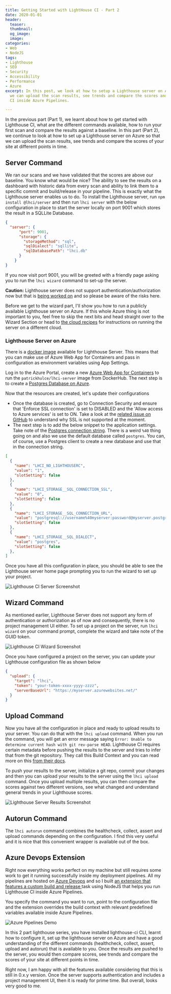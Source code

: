 ```yaml
---
title: Getting Started with LightHouse CI - Part 2
date: 2020-01-01
header:
  teaser: 
  thumbnail: 
  og_image: 
  image: 
categories:
- Web
- NodeJS
tags:
- Lighthouse
- SEO
- Security
- Accessibility
- Performance
- Azure
excerpt: In this post, we look at how to setup a Lighthouse server on Azure so that
  we can upload the scan results, see trends and compare the scores and run Lighthouse
  CI inside Azure Pipelines.

---
```

In the previous part (Part 1), we learnt about how to get started with Lighthouse CI, what are the different commands available, how to run your first scan and compare the results against a baseline. In this part (Part 2), we continue to look at how to set up a Lighthouse server on Azure so that we can upload the scan results, see trends and compare the scores of your site at different points in time.

## Server Command

We ran our scans and we have validated that the scores are above our baseline. You know what would be nice? The ability to see the results on a dashboard with historic data from every scan and ability to link them to a specific commit and build/release in your pipeline. This is exactly what the Lighthouse server enables us to do. To install the Lighthouse server, run `npm install @lhci/server`
and then run `lhci server` with the below configuration in place to start the server locally on port 9001 which stores the result in a SQLLite Database.

```json
{
  "server": {
      "port": 9001,
      "storage": {
        "storageMethod": "sql",
        "sqlDialect": "sqllite",
        "sqlDatabasePath": "lhci.db"
      }
    }
}
```

If you now visit port 9001, you will be greeted with a friendly page asking you to run the `lhci wizard` command to set-up the server.

**Caution:** Lighthouse server does not support authentication/authorization now but that is [being worked on](https://github.com/GoogleChrome/lighthouse-ci/issues/85) and so please be aware of the risks here.

Before we get to the wizard part, I'll show you how to run a publicly available Lighthouse server on Azure. If this whole Azure thing is not important to you, feel free to skip the next bits and head straight over to the Wizard Section or head to [the cloud recipes](https://github.com/GoogleChrome/lighthouse-ci/tree/master/docs/recipes) for instructions on running the server on a different cloud.

### Lighthouse Server on Azure

There is a [docker image](https://hub.docker.com/r/patrickhulce/lhci-server/) available for Lighthouse Server. This means that you can make use of Azure Web App for Containers and pass in configuration as environment variables using App Settings.

Log in to the Azure Portal, create a new [Azure Web App for Containers](https://docs.microsoft.com/en-us/azure/app-service/containers/) to run the `patrickhulce/lhci-server` image from DockerHub. The next step is to create a [Postgres Database on Azure](https://docs.microsoft.com/en-us/azure/postgresql/).

Now that the resources are created, let's update their configurations

* Once the database is created, go to Connection Security and ensure that 'Enforce SSL connection' is set to DISABLED and the 'Allow access to Azure services' is set to ON. Take a look at the [related issue on GitHub](https://github.com/GoogleChrome/lighthouse-ci/issues/160) to understand why SSL is not supported at the moment.
* The next step is to add the below snippet to the application settings. Take note of the [Postgres connection string](https://github.com/MicrosoftDocs/azure-docs/issues/6371#issuecomment-376722771). There is a weird `%40` thing going on and also we use the default database called `postgres`. You can, of course, use a Postgres client to create a new database and use that in the connection string.

```json
[
  {
    "name": "LHCI_NO_LIGHTHOUSERC",
    "value": "1",
    "slotSetting": false
  },
  {
    "name": "LHCI_STORAGE__SQL_CONNECTION_SSL",
    "value": "0",
    "slotSetting": false
  },
  {
    "name": "LHCI_STORAGE__SQL_CONNECTION_URL",
    "value": "postgresql://username%40myserver:password@myserver.postgres.database.azure.com:5432/postgres",
    "slotSetting": false
  },
  {
    "name": "LHCI_STORAGE__SQL_DIALECT",
    "value": "postgres",
    "slotSetting": false
  },
]
```

Once you have all this configuration in place, you should be able to see the Lighthouse server home page prompting you to run the wizard to set up your project.

![Lighthouse CI Server Screenshot](/assets/images/lhci/lhci-server.png)

## Wizard Command

As mentioned earlier, Lighthouse Server does not support any form of authentication or authorization as of now and consequently, there is no project management UI either. To set up a project on the server, run `lhci wizard` on your command prompt, complete the wizard and take note of the GUID token.

![Lighthouse CI Wizard Screenshot](/assets/images/lhci/lhci-server.png)

Once you have configured a project on the server, you can update your Lighthouse configuration file as shown below

```json
{
  "upload": {
    "target": "lhci",
    "token": "your-token-xxxx-yyyy-zzzz",
    "serverBaseUrl": "https://myserver.azurewebsites.net/"
  }
}
```

## Upload Command

Now you have all the configuration in place and ready to upload results to your server. You can do that with the `lhci upload` command. When you run the command, you will get an error message saying `Error: Unable to determine current hash with git rev-parse HEAD`. Lighthouse CI requires certain metadata before pushing the results to the server and tries to infer that from the git repository. They call this Build Context and you can read more on this [from their docs](https://github.com/GoogleChrome/lighthouse-ci/blob/master/docs/cli.md#build-context).

To push your results to the server, initialize a git repo, commit your changes and then you can upload your results to the server using the `lhci upload` command. Once you upload multiple results, you can then compare the scores against two different versions, see what changed and understand general trends in your Lighthouse scores.

![Lighthouse Server Results Screenshot](/assets/images/lhci/lhci-results.png)

## Autorun Command

The `lhci autorun` command combines the healthcheck, collect, assert and upload commands depending on the configuration. I find this very useful and it is nice that this convenient wrapper is available out of the box.

## Azure Devops Extension

Right now everything works perfect on my machine but still requires some work to get it running successfully inside my deployment pipelines. All my pipelines are hosted on [Azure Devops](https://azure.microsoft.com/en-in/services/devops/) and so I built [an extension that features a custom build and release ](https://marketplace.visualstudio.com/items?itemName=gurucharan.lighthouse-ci)task using NodeJS that helps you run Lighthouse CI inside Azure Pipelines.

You specify the command you want to run, point to the configuration file and the extension overrides the build context with relevant predefined variables available inside Azure Pipelines.

![Azure Pipelines Demo](https://raw.githubusercontent.com/GuruCharan94/azure-devops-extensions/master/lighthouse-ci/images/demo-pipeline.png)

In this 2 part lighthouse series, you have installed lighthouse-ci CLI, learnt how to  configure it, set up the lighthouse server on Azure and have a good understanding of the different commands (healthcheck, collect, assert, upload and autorun) that is available to you. Once the results are pushed to the server, you would then compare scores, see trends and compare the scores of your site at different points in time.

Right now, I am happy with all the features available considering that this is still in 0.x.y version. Once the server supports authentication and includes a project management UI, then it is ready for prime time. But overall, looks very good to me.